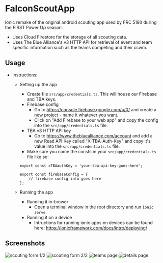 # FalconScoutApp
Ionic remake of the original android scouting app used by FRC 5190 during the FIRST Power Up season.

- Uses Cloud Firestore for the storage of all scouting data.
- Uses The Blue Alliance's v3 HTTP API for retrieval of event and team specific information such as the teams competing and their ccwm.

## Usage
- Instructions:
  - Setting up the app
    - Create file `src/app/credentials.ts`. This will house our Firebase and TBA keys.
    - Firebase config
        - Go to https://console.firebase.google.com/u/0/ and create a new project - name it whatever you want.
        - Click on "Add Firebase to your web app" and copy the config into the `src/app/credentials.ts` file.    
    - TBA v3 HTTP API key
        - Go to https://www.thebluealliance.com/account and add a new Read API Key called "X-TBA-Auth-Key" and copy it's value into the `src/app/credentials.ts` file.
    - Make sure you name the consts in your `src/app/credentials.ts` file like so: 
    ```
    export const xTBAauthKey = 'your-tba-api-key-goes-here';

    export const firebaseConfig = {
        // firebase config info goes here
    };
    ```

  - Running the app
    - Running it in-brower
      - Open a terminal window in the root directory and run `ionic serve`.
    - Running it on a device
      - Intructions for running ionic apps on devices can be found here: https://ionicframework.com/docs/intro/deploying/ 

## Screenshots

![scouting form 1/2](https://user-images.githubusercontent.com/25257426/43988744-edfc4bd4-9d09-11e8-9864-8dc4bc4308fd.png)
![scouting form 2/2](https://user-images.githubusercontent.com/25257426/43988747-f0144ea8-9d09-11e8-8a01-31dc83bab095.png)
![teams page](https://user-images.githubusercontent.com/25257426/43988766-8c992ce4-9d0a-11e8-8a7a-dcf44a4e15e1.png)
![details page](https://user-images.githubusercontent.com/25257426/43996957-879e5cd6-9d9c-11e8-925f-3b3ba010f6f2.png)